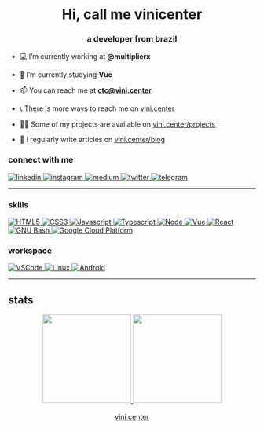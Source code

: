 <h1 align="center">Hi, call me vinicenter</h1>
<h3 align="center">a developer from brazil</h3>

- 💻 I’m currently working at **@multiplierx**

- 🌱 I’m currently studying **Vue**

- 📫 You can reach me at **ctc@vini.center**

- 📞 There is more ways to reach me on <a href="https://vini.center" target="_blank">vini.center</a>

- 👨‍💻 Some of my projects are available on <a href="https://vini.center/projects" target="_blank">vini.center/projects</a>

- 📝 I regularly write articles on <a href="https://vini.center/blog" target="_blank">vini.center/blog</a>

<h3>connect with me</h3>
<div>
	<a href="https://www.linkedin.com/in/vinicenter/">
		<img
			src="https://img.shields.io/badge/LinkedIn-9645F4?style=flat&logo=linkedin&logoColor=white"
			alt="linkedin"
		/>
	</a>
	<a href="https://instagram.com/vinicenter" target="_blank">
		<img
			src="https://img.shields.io/badge/Instagram-9645F4?style=flat&logo=instagram&logoColor=white"
			alt="instagram"
		/>
	</a>
	<a href="https://vinicenter.medium.com" target="_blank">
		<img
			src="https://img.shields.io/badge/Medium-9645F4?style=flat&logo=medium&logoColor=white"
			alt="medium"
		/>
	</a>
	<a href="https://twitter.com/vinicenter" target="_blank">
		<img
			src="https://img.shields.io/badge/Twitter-9645F4?style=flat&logo=twitter&logoColor=white"
			alt="twitter" 
		/>
	</a>
	<a href="https://t.me/vinicenter" target="_blank">
		<img
			src="https://img.shields.io/badge/Telegram-9645F4?style=flat&logo=telegram&logoColor=white"
			alt="telegram"
		/>
	</a>
</div>

<hr />

<h3>skills</h3>
<div>
	<a href="https://html.spec.whatwg.org/">
		<img
			src="https://img.shields.io/badge/HTML5-9645F4?style=flat&logo=html5&logoColor=white"
			alt="HTML5"
		/>
	</a>
	<a href="https://www.w3.org/Style/CSS/Overview.en.html">
		<img
			src="https://img.shields.io/badge/CSS3-9645F4?style=flat&logo=css3&logoColor=white"
			alt="CSS3"
		/>
	</a>
	<a href="https://javascript.com">
		<img
			src="https://img.shields.io/badge/Javascript-9645F4?style=flat&logo=javascript&logoColor=white"
			alt="Javascript"
		/>
	</a>
	<a href="https://www.typescriptlang.org/">
		<img
			src="https://img.shields.io/badge/Typescript-9645F4?style=flat&logo=typescript&logoColor=white"
			alt="Typescript"
		/>
	</a>
	<a href="https://nodejs.org/en/">
		<img
			src="https://img.shields.io/badge/Node-9645F4?style=flat&logo=node.js&logoColor=white"
			alt="Node"
		/>
	</a>
	<a href="https://vuejs.org/">
		<img
			src="https://img.shields.io/badge/Vue-9645F4?style=flat&logo=vue.js&logoColor=white"
			alt="Vue"
		/>
	</a>
	<a href="https://reactjs.org/">
		<img
			src="https://img.shields.io/badge/React-9645F4?style=flat&logo=react&logoColor=white"
			alt="React"
		/>
	</a>
	<a href="https://www.gnu.org/software/bash">
		<img
			src="https://img.shields.io/badge/Bash-9645F4?style=flat&logo=GNU Bash&logoColor=white"
			alt="GNU Bash"
		/>
	</a>
	<a href="https://cloud.google.com">
		<img
			src="https://img.shields.io/badge/GCP-9645F4?style=flat&logo=google cloud&logoColor=white"
			alt="Google Cloud Platform"
		/>
	</a>
</div>

<h3>workspace</h3>
<div>
	<a href="https://code.visualstudio.com">
		<img
			src="https://img.shields.io/badge/VSCode-9645F4?style=flat&logo=Visual Studio Code&logoColor=white"
			alt="VSCode"
		/>
	</a>
	<a href="https://www.kernel.org">
		<img
			src="https://img.shields.io/badge/Linux-9645F4?style=flat&logo=linux&logoColor=white"
			alt="Linux"
		/>
	</a>
	<a href="https://www.android.com">
		<img
			src="https://img.shields.io/badge/Android-9645F4?style=flat&logo=android&logoColor=white"
			alt="Android"
		/>
	</a>
</div>

<hr />

<h2>stats</h2>
<div align="center">
	<a href="https://github.com/vinicenter">
		<img
			src="https://github-readme-stats.vercel.app/api?username=vinicenter&show_icons=true&theme=midnight-purple&include_all_commits=true&count_private=true"
			height="180em"
		/>
		<img
			src="https://github-readme-stats.vercel.app/api/top-langs/?username=vinicenter&layout=compact&theme=midnight-purple"
			height="180em"
		/>
	</a>
</div>

<br>
<div align="center">
	<a
		href="https://vini.center">
		vini.center
	</a>
</div>

